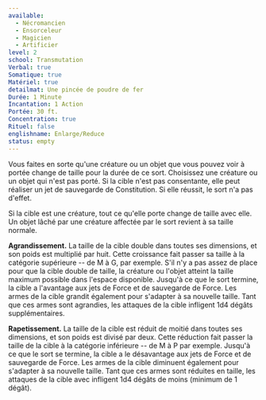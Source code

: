 ```yaml
---
available:
  - Nécromancien
  - Ensorceleur
  - Magicien
  - Artificier
level: 2
school: Transmutation
Verbal: true
Somatique: true
Matériel: true
detailmat: Une pincée de poudre de fer
Durée: 1 Minute
Incantation: 1 Action
Portée: 30 ft.
Concentration: true
Rituel: false
englishname: Enlarge/Reduce
status: empty
---
```

Vous faites en sorte qu'une créature ou un objet que vous pouvez voir à portée change de taille pour la durée de ce sort. Choisissez une créature ou un objet qui n'est pas porté. Si la cible n'est pas consentante, elle peut réaliser un jet de sauvegarde de Constitution. Si elle réussit, le sort n'a pas d'effet.

Si la cible est une créature, tout ce qu'elle porte change de taille avec elle. Un objet lâché par une créature affectée par le sort revient à sa taille normale.

**Agrandissement.** La taille de la cible double dans toutes ses dimensions, et son poids est multiplié par huit. Cette croissance fait passer sa taille à la catégorie supérieure -- de M à G, par exemple. S'il n'y a pas assez de place pour que la cible double de taille, la créature ou l'objet atteint la taille maximum possible dans l'espace disponible. Jusqu'à ce que le sort termine, la cible a l'avantage aux jets de Force et de sauvegarde de Force. Les armes de la cible grandit également pour s'adapter à sa nouvelle taille. Tant que ces armes sont agrandies, les attaques de la cible infligent 1d4 dégâts supplémentaires.

**Rapetissement.** La taille de la cible est réduit de moitié dans toutes ses dimensions, et son poids est divisé par deux. Cette réduction fait passer la taille de la cible à la catégorie inférieure -- de M à P par exemple. Jusqu'à ce que le sort se termine, la cible a le désavantage aux jets de Force et de sauvegarde de Force. Les armes de la cible diminuent également pour s'adapter à sa nouvelle taille. Tant que ces armes sont réduites en taille, les attaques de la cible avec infligent 1d4 dégâts de moins (minimum de 1 dégât). 
